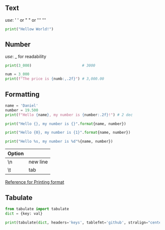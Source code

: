 ## Text
*use*: ' ' or " " or ''' '''
```python
print("Hellow World!")
```

## Number
*use*: _ for readability
```python
print(3_000)                       # 3000

num = 3_000
print(f"The price is {numb:,.2f}") # 3,000.00
```

## Formatting
```python
name = 'Daniel'
number = 19.500
print(f"Hello {name}, my number is {number:.2f}!") # 2 dec

print("Hello {}, my number is {}".format{name, number})

print("Hello {0}, my number is {1}".format{name, number})

print("Hello %s, my number is %d"%{name, number})
```

| Option |          |
| ------ | -------- |
| \n     | new line |
| \t     | tab      |
[Reference for Printing format](https://www.w3schools.com/python/ref_string_format.asp)

## Tabulate
```python
from tabulate import tabulate
dict = {key: val}

print(tabulate(dict, headers='keys', tablefmt='github', stralign="center"))
```
